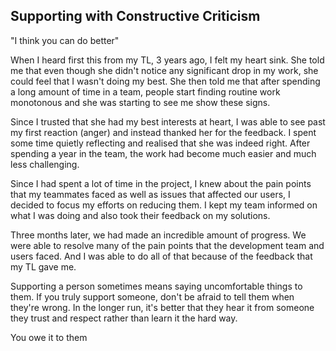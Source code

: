 ## Supporting with Constructive Criticism

"I think you can do better"

When I heard first this from my TL, 3 years ago, I felt my heart sink. She told me that even though she didn't notice any significant drop in my work, she could feel that I wasn't doing my best. She then told me that after spending a long amount of time in a team, people start finding routine work monotonous and she was starting to see me show these signs.

Since I trusted that she had my best interests at heart, I was able to see past my first reaction (anger) and instead thanked her for the feedback. I spent some time quietly reflecting and realised that she was indeed right. After spending a year in the team, the work had become much easier and much less challenging.

Since I had spent a lot of time in the project, I knew about the pain points that my teammates faced as well as issues that affected our users, I decided to focus my efforts on reducing them. I kept my team informed on what I was doing and also took their feedback on my solutions.

Three months later, we had made an incredible amount of progress. We were able to resolve many of the pain points that the development team and users faced. And I was able to do all of that because of the feedback that my TL gave me.

Supporting a person sometimes means saying uncomfortable things to them. If you truly support someone, don't be afraid to tell them when they're wrong. In the longer run, it's better that they hear it from someone they trust and respect rather than learn it the hard way.

You owe it to them